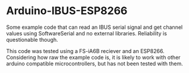 # Arduino-IBUS-ESP8266
Some example code that can read an IBUS serial signal and get channel values using SoftwareSerial and no external libraries.
Reliability is questionable though.

This code was tested using a FS-iA6B reciever and an ESP8266.
Considering how raw the example code is, it is likely to work with other arduino compatible microcontrollers, but has not been tested with them.
